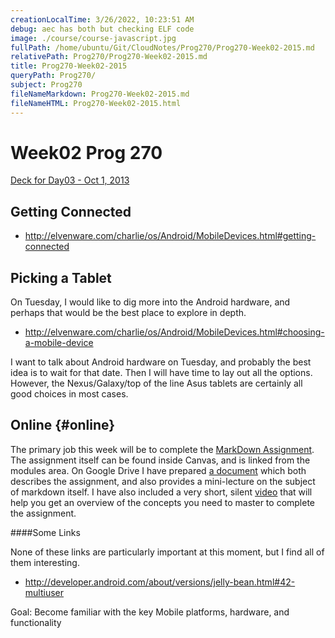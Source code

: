 ```yaml
---
creationLocalTime: 3/26/2022, 10:23:51 AM
debug: aec has both but checking ELF code
image: ./course/course-javascript.jpg
fullPath: /home/ubuntu/Git/CloudNotes/Prog270/Prog270-Week02-2015.md
relativePath: Prog270/Prog270-Week02-2015.md
title: Prog270-Week02-2015
queryPath: Prog270/
subject: Prog270
fileNameMarkdown: Prog270-Week02-2015.md
fileNameHTML: Prog270-Week02-2015.html
---
```



<!-- toc -->
<!-- tocstop -->

Week02 Prog 270
======

[Deck for Day03 - Oct 1, 2013](http://bit.ly/1eXW6AD)


Getting Connected
-----------------

- <http://elvenware.com/charlie/os/Android/MobileDevices.html#getting-connected>

Picking a Tablet
----------------

On Tuesday, I would like to dig more into the Android hardware, and 
perhaps that would be the best place to explore in depth. 

- <http://elvenware.com/charlie/os/Android/MobileDevices.html#choosing-a-mobile-device>

I want to talk about Android hardware on Tuesday, and probably the 
best idea is to wait for that date. Then I will have time to lay out 
all the options. However, the Nexus/Galaxy/top of the line Asus 
tablets are certainly all good choices in most cases.

Online {#online}
------

The primary job this week will be to complete the 
[MarkDown Assignment](https://bc.instructure.com/courses/834458/assignments/2877658).
The assignment itself can be found inside Canvas, and is linked 
from the modules area. On Google Drive I have prepared 
[a document](http://bit.ly/1cm36qb) which
both describes the assignment, and also provides a mini-lecture on
the subject of markdown itself. I have also included a very short, silent
[video](http://youtu.be/YZUruYmEFG0) that will help you get an overview of the concepts you need to 
master to complete the assignment.

####Some Links

None of these links are particularly important at this moment, but I find
all of them interesting.

- <http://developer.android.com/about/versions/jelly-bean.html#42-multiuser>

Goal: Become familiar with the key Mobile platforms, hardware, and
functionality


